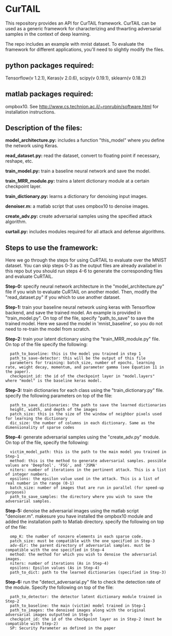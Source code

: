 # CurTAIL

This repository provides an API for CurTAIL framework. CurTAIL can be used as a generic framework for characterizing and thwarting  adversarial samples in the context of deep learning.

The repo includes an example with mnist dataset. To evaluate the framework for different applications, you'll need to slightly modify the files.



## python packages required:
Tensorflow(v 1.2.1), Keras(v 2.0.6), scipy(v 0.19.1), sklearn(v 0.18.2)

## matlab packages required:
ompbox10. See http://www.cs.technion.ac.il/~ronrubin/software.html for installation instructions.




## Description of the files:

**model_architecture.py:** includes a function "this_model" where you define the network using Keras.

**read_dataset.py:** read the dataset, convert to floating point if necessary, reshape, etc.

**train_model.py:** train a baseline neural network and save the model.

**train_MRR_module.py:** trains a latent dictionary module at a certain checkpoint layer.

**train_dictionary.py:** learns a dictionary for denoising input images.

**denoiser.m:** a matlab script that uses ompbox10 to denoise images.

**create_adv.py:** create adversarial samples using the specified attack algorithm.

**curtail.py:** includes modules required for all attack and defense algorithms.





## Steps to use the framework:

Here we go through the steps for using CuRTAIL to evaluate over the MNIST dataset. You can skip steps 0-3 as the output files are already availabel in this repo but you should run steps 4-6 to generate the corresponding files and evaluate CuRTAIL.

**Step-0:** specify neural network architecture in the "model_architecture.py" file if you wish to evaluate CuRTAIL on another model. Then, modify the "read_dataset.py" if you which to use another dataset. 

**Step-1:** train your baseline neural network using keras with Tensorflow backend, and save the trained model. An example is provided in "train_model.py". On top of the file, specify "path_to_save" to save the trained model. Here we saved the model in 'mnist_baseline', so you do not need to re-train the model from scratch.

**Step-2:** train your latent dictionary using the "train_MRR_module.py" file. On top of the file specify the following:
      
      path_to_baseline: this is the model you trained in step 1
      path_to_save-detector: this will be the output of this file
      parameters for training: batch_size, number of epochs, learning rate, weight decay, momentum, and parameter gamma (see Equation 11 in the paper).
      checkpoint_id: the id of the checkpoint layer in "model.layers" where "model" is the baseline keras model.

**Step-3:** train dictionaries for each class using the "train_dictionary.py" file. specify the following parameters on top of the file:
      
      path_to_save_dictionaries: the path to save the learned dictionaries
      height, width, and depth of the images
      patch_size: this is the size of the window of neighbor pixels used for learning the dictionary
      dic_size: the number of columns in each dictionary. Same as the dimensionality of sparse codes

**Step-4:** generate adversarial samples using the "create_adv.py" module. On top of the file, specify the following:
      
      victim_model_path: this is the path to the main model you trained in Step-1
      method: this is the method to generate adversarial samples. possible values are 'Deepfool', 'FSG', and 'JSMA'
      niters: number of iterations in the pertinent attack. This is a list of integer numbers.
      epsilons: the epsilon value used in the attack. This is a list of real number in the range (0-1)
      batch_size: number of images that are run in parallel (for speed-up purposes)
      path_to_save_samples: the directory where you wish to save the adversarial samples.
      
**Step-5:** denoise the adversarial images using the matlab script "denoiser.m". makesure you have installed the ompbox10 module and added the installation path to Matlab directory. specify the following on top of the file:
      
      omp_K: the number of nonzero elements in each sparse code. 
      patch_size: must be compatible with the one specified in Step-3
      adv-dir: the parent directory of adversarial samples. must be compatible with the one specified in Step-4
      method: the method for which you wish to denoise the adversarial images.
      niters: number of iterations (As in Step-4) 
      epsilons: Epsilon values (As in Step-4)
      path_to_dict: path to the learned dictionaries (specified in Step-3)
  
  
 **Step-6:** run the "detect_adversarial.py" file to check the detection rate of the module. Specify the following on top of the file:
      
      path_to_detector: the detector latent dictionary module trained in Step-2
      path_to_baseline: the main (victim) model trained in Step-1
      path_to_images: the denoised images along with the original adversarial images outputted in Step-5
      checkpint_id: the id of the checkpoint layer as in Step-2 (must be compatible with Step-2)
      SP: Security Parameter as defined in the paper
      
      
      
      

